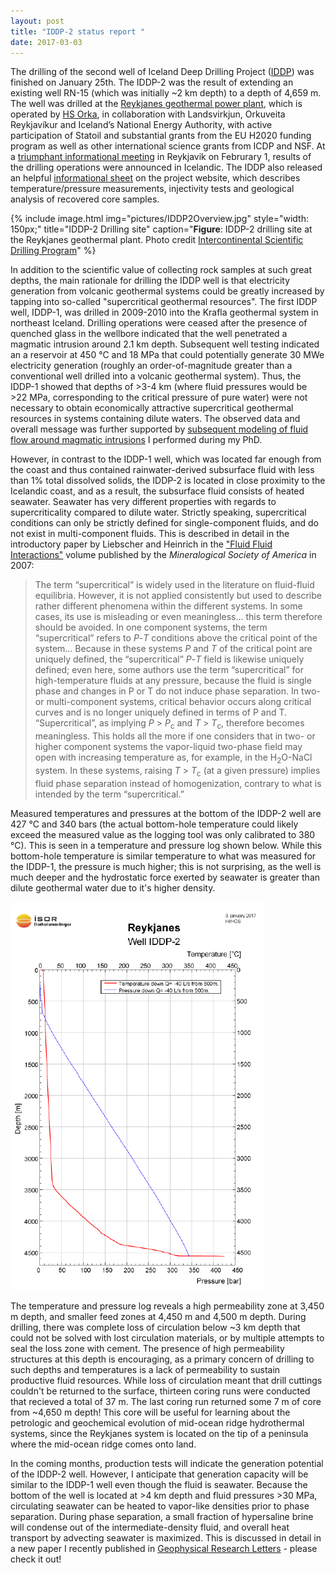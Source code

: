 ```yaml
---
layout: post
title: "IDDP-2 status report "
date: 2017-03-03
---
```


The drilling of the second well of Iceland Deep Drilling Project ([IDDP](http://iddp.is)) was finished on January 25th.  The IDDP-2 was the result of extending an existing well RN-15 (which was initially ~2 km depth) to a depth of 4,659 m. The well was drilled at the [Reykjanes geothermal power plant](http://www.power-technology.com/projects/reykjanes/), which is operated by [HS Orka](https://www.hsorka.is/en/), in collaboration with Landsvirkjun, Orkuveita Reykjavíkur and Iceland’s National Energy Authority, with active participation of Statoil and substantial grants from the EU H2020 funding program as well as other international science grants from ICDP and NSF. At a [triumphant informational meeting](http://www.thinkgeoenergy.com/supercritical-heat-high-pressure-iddp-successfully-concludes-drilling-campaign/) in Reykjavik on Februrary 1, results of the drilling operations were announced in Icelandic. The IDDP also released an helpful [informational sheet](http://iddp.is/wp-content/uploads/2017/01/IDDP-2-Completion-websites-IDDP-DEEPEGS.pdf) on the project website, which describes temperature/pressure measurements, injectivity tests and geological analysis of recovered core samples.

{% include image.html
            img="pictures/IDDP2Overview.jpg"
	    style="width: 150px;"
            title="IDDP-2 Drilling site"
	    caption="<b>Figure</b>: IDDP-2 drilling site at the Reykjanes geothermal plant. Photo credit [Intercontinental Scientific Drilling Program](http://www.icdp-online.org/projects/world/europe/iceland/details/)" %}


In addition to the scientific value of collecting rock samples at such great depths, the main rationale for drilling the IDDP well is that electricity generation from volcanic geothermal systems could be greatly increased by tapping into so-called "supercritical geothermal resources". The first IDDP well, IDDP-1, was drilled in 2009-2010 into the Krafla geothermal system in northeast Iceland. Drilling operations were ceased after the presence of quenched glass in the wellbore indicated that the well penetrated a magmatic intrusion around 2.1 km depth. Subsequent well testing indicated an a reservoir at 450 &deg;C and 18 MPa that could potentially generate 30 MWe electricity generation (roughly an order-of-magnitude greater than a conventional well drilled into a volcanic geothermal system). Thus, the IDDP-1 showed that depths of >3-4 km (where fluid pressures would be >22 MPa, corresponding to the critical pressure of pure water) were not necessary to obtain economically attractive supercritical geothermal resources in systems containing dilute waters. The observed data and overall message was further supported by [subsequent modeling of fluid flow around magmatic intrusions](http://www.nature.com/articles/ncomms8837) I performed during my PhD. 

However, in contrast to the IDDP-1 well, which was located far enough from the coast and thus contained rainwater-derived subsurface fluid with less than 1% total dissolved solids, the IDDP-2 is located in close proximity to the Icelandic coast, and as a result, the subsurface fluid consists of heated seawater. Seawater has very different properties with regards to supercriticality compared to dilute water. Strictly speaking, supercritical conditions can only be strictly defined for single-component fluids, and do not exist in multi-component fluids. This is described in detail in the introductory paper by Liebscher and Heinrich in the ["Fluid Fluid Interactions"](http://www.minsocam.org/MSA/RIM/rim65.html) volume published by the *Mineralogical Society of America* in 2007:

> The term “supercritical” is widely used in the literature on fluid-fluid equilibria. However, it is not applied consistently but
    used to describe rather different phenomena within the different systems. In some cases,  its use is misleading or even
    meaningless... this term therefore should be avoided. In one component systems, the term “supercritical” refers to *P*-*T*
    conditions above the critical point of the system... Because in these systems *P* and *T* of the critical point are uniquely
    defined, the “supercritical” *P*-*T* field is likewise uniquely defined; even here, some authors use the term “supercritical” for
    high-temperature fluids at any pressure, because the fluid is single phase and changes in P or T do not induce phase separation. In
    two- or multi-component systems, critical behavior occurs along critical curves and is no longer uniquely defined in terms of P and
    T. “Supercritical”, as implying *P* > *P*<sub>c</sub> and *T* > *T*<sub>c</sub>, therefore becomes meaningless. This holds all the
    more if one considers that in two- or higher component systems the vapor-liquid two-phase field may open with increasing
    temperature as, for example, in the H<sub>2</sub>O-NaCl system. In these systems, raising *T* > *T*<sub>c</sub> (at a given
    pressure) implies fluid phase separation instead of homogenization, contrary to what is intended by the term “supercritical.” 

Measured temperatures and pressures at the bottom of the IDDP-2 well are 427 &deg;C and 340 bars (the actual bottom-hole temperature could likely exceed the measured value as the logging tool was only calibrated to 380 &deg;C). This is seen in a temperature and pressure log shown below. While this bottom-hole temperature is similar temperature to what was measured for the IDDP-1, the pressure is much higher; this is not surprising, as the well is much deeper and the hydrostatic force exerted by seawater is greater than dilute geothermal water due to it's higher density.   

![IDDP-2 drilling site](/pictures/IDDP2_Tpmeasurements.png)

The temperature and pressure log reveals a high permeability zone at 3,450 m depth, and smaller feed zones at 4,450 m and 4,500 m depth. During drilling, there was complete loss of circulation below ~3 km depth that could not be solved with lost circulation materials, or by multiple attempts to seal the loss zone with cement. The presence of high permeability structures at this depth is encouraging, as a primary concern of drilling to such depths and temperatures is a lack of permeability to sustain productive fluid resources. While loss of circulation meant that drill cuttings couldn't be returned to the surface, thirteen coring runs were conducted that recieved a total of 37 m. The last coring run returned some 7 m of core from ~4,650 m depth! This core will be useful for learning about the petrologic and geochemical evolution of mid-ocean ridge hydrothermal systems, since the Reykjanes system is located on the tip of a peninsula where the mid-ocean ridge comes onto land. 

In the coming months, production tests will indicate the generation potential of the IDDP-2 well. However, I anticipate that generation capacity will be similar to the IDDP-1 well even though the fluid is seawater. Because the bottom of the well is located at >4 km depth and fluid pressures >30 MPa, circulating seawater can be heated to vapor-like densities prior to phase separation. During phase separation, a small fraction of hypersaline brine will condense out of the intermediate-density fluid, and overall heat transport by advecting seawater is maximized. This is discussed in detail in a new paper I recently published in [Geophysical Research Letters](http://onlinelibrary.wiley.com/doi/10.1002/2016GL071891/full) - please check it out!  
